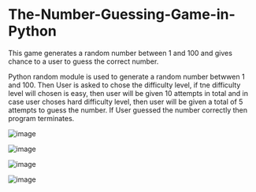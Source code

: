 # The-Number-Guessing-Game-in-Python
This game generates a random number between 1 and 100 and gives chance to a user to guess the correct number.

Python random module is used to generate a random number betwwen 1 and 100.
Then User is asked to chose the difficulty level, if tne difficulty level will chosen is easy,
then user will be given 10 attempts in total and in case user choses hard difficulty level,
then user will be given a total of 5 attempts to guess the number.
If User guessed the number correctly then program terminates.

![image](https://user-images.githubusercontent.com/67437394/213527713-b9888de4-7207-4de8-bcee-55705aa1f3b1.png)

![image](https://user-images.githubusercontent.com/67437394/213527841-45c76e12-ad9e-46d4-a12d-d4311e8bba09.png)

![image](https://user-images.githubusercontent.com/67437394/213527927-4a41b602-b36f-418c-a31f-f702b38f6931.png)

![image](https://user-images.githubusercontent.com/67437394/213528004-7df13f7b-0eb4-4e25-8542-730a10e56c47.png)


